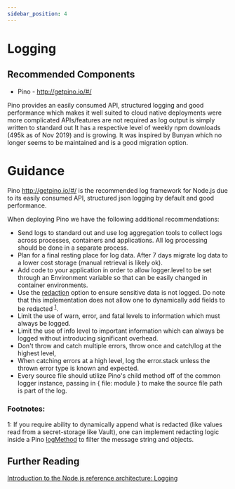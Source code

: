 ```yaml
---
sidebar_position: 4
---
```


# Logging

## Recommended Components

- Pino - http://getpino.io/#/

Pino provides an easily consumed API, structured logging and good performance
which makes it well suited to cloud native deployments were more complicated
APIs/features are not required as log output is simply written to standard out
It has a respective level of weekly npm downloads (495k as of Nov 2019)
and is growing. It was inspired by Bunyan which no longer seems to be maintained
and is a good migration option.

# Guidance

Pino http://getpino.io/#/ is the recommended log framework for Node.js due
to its easily consumed API, structured json logging by default
and good performance.

When deploying Pino we have the following additional recommendations:

- Send logs to standard out and use log aggregation tools to collect
  logs across processes, containers and applications. All log processing
  should be done in a separate process.
- Plan for a final resting place for log data. After 7 days migrate
  log data to a lower cost storage (manual retrieval is likely ok).
- Add code to your application in order to allow logger.level
  to be set through an Environment variable so that can be easily
  changed in container environments.
- Use the [redaction](https://github.com/pinojs/pino/blob/HEAD/docs/redaction.md)
  option to ensure sensitive data is not logged. Do note that this implementation
  does not allow one to dynamically add fields to be redacted <sup>[1](#footnote1)</sup>.
- Limit the use of warn, error, and fatal levels to information
  which must always be logged.
- Limit the use of info level to important information which can
  always be logged without introducing significant overhead.
- Don't throw and catch multiple errors, throw once and catch/log at the
  highest level,
- When catching errors at a high level, log the error.stack unless the thrown error
  type is known and expected.
- Every source file should utilize Pino's child method off of the common logger
  instance, passing in { file: module } to make the source file path is part of
  the log.

### Footnotes:

<a name="footnote1">1</a>: If you require ability to dynamically append what is
redacted (like values read from a secret-storage like Vault), one can implement
redacting logic inside a Pino
[logMethod](https://getpino.io/#/docs/api?id=logmethod) to filter the message
string and objects.

## Further Reading

[Introduction to the Node.js reference architecture: Logging](https://developer.ibm.com/blogs/nodejs-reference-architectire-pino-for-logging/)
